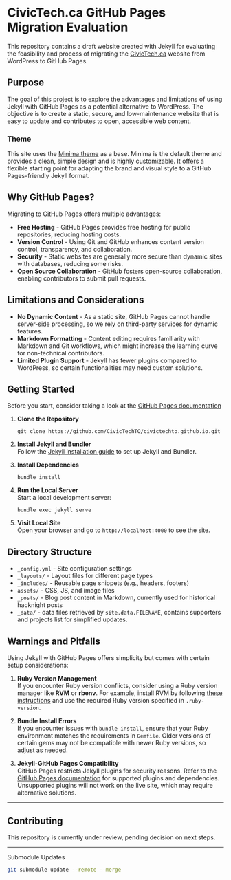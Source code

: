 # CivicTech.ca GitHub Pages Migration Evaluation

This repository contains a draft website created with Jekyll for evaluating the feasibility and process of migrating the [CivicTech.ca](https://civictech.ca) website from WordPress to GitHub Pages.

## Purpose

The goal of this project is to explore the advantages and limitations of using Jekyll with GitHub Pages as a potential alternative to WordPress. The objective is to create a static, secure, and low-maintenance website that is easy to update and contributes to open, accessible web content.

### Theme

This site uses the [Minima theme](https://github.com/jekyll/minima) as a base. Minima is the default theme and provides a clean, simple design and is highly customizable. It offers a flexible starting point for adapting the brand and visual style to a GitHub Pages-friendly Jekyll format.

## Why GitHub Pages?

Migrating to GitHub Pages offers multiple advantages:

- **Free Hosting** - GitHub Pages provides free hosting for public repositories, reducing hosting costs.
- **Version Control** - Using Git and GitHub enhances content version control, transparency, and collaboration.
- **Security** - Static websites are generally more secure than dynamic sites with databases, reducing some risks.
- **Open Source Collaboration** - GitHub fosters open-source collaboration, enabling contributors to submit pull requests.

## Limitations and Considerations

- **No Dynamic Content** - As a static site, GitHub Pages cannot handle server-side processing, so we rely on third-party services for dynamic features.
- **Markdown Formatting** - Content editing requires familiarity with Markdown and Git workflows, which might increase the learning curve for non-technical contributors.
- **Limited Plugin Support** - Jekyll has fewer plugins compared to WordPress, so certain functionalities may need custom solutions.

## Getting Started

Before you start, consider taking a look at the [GitHub Pages documentation](https://docs.github.com/en/pages)

1. **Clone the Repository**
   ```
   git clone https://github.com/CivicTechTO/civictechto.github.io.git
   ```
2. **Install Jekyll and Bundler**  
   Follow the [Jekyll installation guide](https://jekyllrb.com/docs/installation/) to set up Jekyll and Bundler.

3. **Install Dependencies**

   ```
   bundle install
   ```

4. **Run the Local Server**  
   Start a local development server:
   ```
   bundle exec jekyll serve
   ```
5. **Visit Local Site**  
   Open your browser and go to `http://localhost:4000` to see the site.

## Directory Structure

- `_config.yml` - Site configuration settings
- `_layouts/` - Layout files for different page types
- `_includes/` - Reusable page snippets (e.g., headers, footers)
- `assets/` - CSS, JS, and image files
- `_posts/` - Blog post content in Markdown, currently used for historical hacknight posts
- `_data/` - data files retrieved by `site.data.FILENAME`, contains supporters and projects list for simplified updates.

## Warnings and Pitfalls

Using Jekyll with GitHub Pages offers simplicity but comes with certain setup considerations:

1. **Ruby Version Management**  
   If you encounter Ruby version conflicts, consider using a Ruby version manager like **RVM** or **rbenv**. For example, install RVM by following [these instructions](https://rvm.io/rvm/install) and use the required Ruby version specified in `.ruby-version`.

2. **Bundle Install Errors**  
   If you encounter issues with `bundle install`, ensure that your Ruby environment matches the requirements in `Gemfile`. Older versions of certain gems may not be compatible with newer Ruby versions, so adjust as needed.

3. **Jekyll-GitHub Pages Compatibility**  
   GitHub Pages restricts Jekyll plugins for security reasons. Refer to the [GitHub Pages documentation](https://pages.github.com/versions/) for supported plugins and dependencies. Unsupported plugins will not work on the live site, which may require alternative solutions.

---

## Contributing

This repository is currently under review, pending decision on next steps.

---

Submodule Updates

```zsh
git submodule update --remote --merge
```
